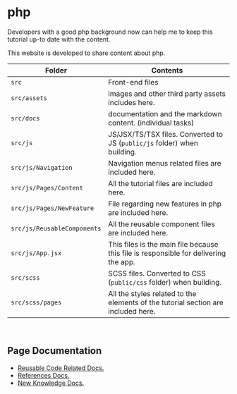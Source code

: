 # php

Developers with a good php background now can help me to keep this tutorial up-to date with the content.

This website is developed to share content about php.

Folder | Contents
-------|---------
`src` | Front-end files
`src/assets` | images and other third party assets includes here.
`src/docs` | documentation and the markdown content. (individual tasks)
`src/js` | JS/JSX/TS/TSX files. Converted to JS (`public/js` folder)  when building.
`src/js/Navigation` | Navigation menus related files are included here.
`src/js/Pages/Content` | All the tutorial files are included here.
`src/js/Pages/NewFeature` | File regarding new features in php are included here.
`src/js/ReusableComponents` | All the reusable component files are included here.
`src/js/App.jsx` | This files is the main file because this file is responsible for delivering the app.
`src/scss` | SCSS files. Converted to CSS (`public/css` folder) when building.
`src/scss/pages` | All the styles related to the elements of the tutorial section are included here.
<br/>

## Page Documentation
* [Reusable Code Related Docs.](src/docs/REUSABLECODE.md)
* [References Docs.](src/docs/REFERENCES.md)
* [New Knowledge Docs.](src/docs/KNOWLEDGE.md)